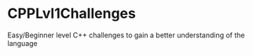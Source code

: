 # CPPLvl1Challenges
 Easy/Beginner level C++ challenges to gain a better understanding of the language
